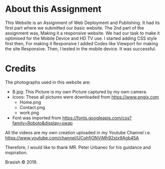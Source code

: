 # About this Assignment

This Website is an Assignment of Web Deployment and Publishing. It had its first part where we submitted our basic website. 
The 2nd part of the assignment was, Making it a responsive website. We had our task to make it optimised for the Mobile Device and HD TV use.
I started adding CSS style first then, For making it Responsive I added Codes like Viewport for making the site Responsive. Then, I tested in the mobile device. It was successful. 

# Credits

The photographs used in this website are:
- B.jpg: This Picture is my own Picture captured by my own camera.
- Icons: These all pictures were downloaded from https://www.pngix.com 
    * Home.png
    * Contact.png
    * work.png 
- Font was imported from https://fonts.googleapis.com/css?family=Roboto&display=swap 

All the videos are my own creation uploaded in my Youtube Channel i.e. https://www.youtube.com/channel/UCohfjONVjMh92stx9Agb45A

Therefore, I would like to thank MR. Peter Urbanec for his guidance and inspiration. 

Brasish © 2019.
